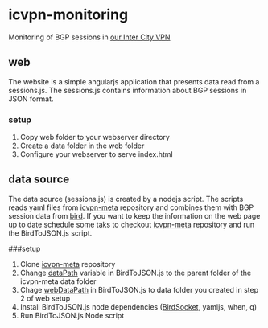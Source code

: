 # icvpn-monitoring
Monitoring of BGP sessions in [our Inter City VPN](http://icvpn.wg1337.de)

## web
The website is a simple angularjs application that presents data read from a sessions.js. The sessions.js contains information about BGP sessions in JSON format.

### setup
1. Copy web folder to your webserver directory
2. Create a data folder in the web folder
3. Configure your webserver to serve index.html 


## data source
The data source (sessions.js) is created by a nodejs script. The scripts reads yaml files from [icvpn-meta](https://github.com/freifunk/icvpn-meta) repository and combines them with BGP session data from [bird](http://bird.network.cz/). 
If you want to keep the information on the web page up to date schedule some taks to checkout [icvpn-meta](https://github.com/freifunk/icvpn-meta) repository and run the BirdToJSON.js script.

###setup
1. Clone [icvpn-meta](https://github.com/freifunk/icvpn-meta) repository
2. Change [dataPath](https://github.com/freifunk/icvpn-monitoring/blob/master/scripts/node/BirdToJSON.js#L7) variable in BirdToJSON.js to the parent folder of the icvpn-meta data folder
3. Chage [webDataPath](https://github.com/freifunk/icvpn-monitoring/blob/master/scripts/node/BirdToJSON.js#L9) in BirdToJSON.js to data folder you created in step 2 of web setup
4. Install BirdToJSON.js node dependencies ([BirdSocket](https://github.com/geirkairam/birdsocket), yamljs, when, q)
5. Run BirdToJSON.js Node script








